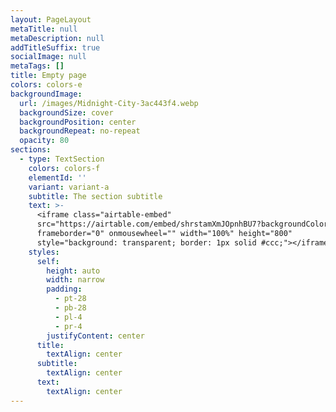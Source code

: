 ```yaml
---
layout: PageLayout
metaTitle: null
metaDescription: null
addTitleSuffix: true
socialImage: null
metaTags: []
title: Empty page
colors: colors-e
backgroundImage:
  url: /images/Midnight-City-3ac443f4.webp
  backgroundSize: cover
  backgroundPosition: center
  backgroundRepeat: no-repeat
  opacity: 80
sections:
  - type: TextSection
    colors: colors-f
    elementId: ''
    variant: variant-a
    subtitle: The section subtitle
    text: >-
      <iframe class="airtable-embed"
      src="https://airtable.com/embed/shrstamXmJOpnhBU7?backgroundColor=purple&viewControls=on"
      frameborder="0" onmousewheel="" width="100%" height="800"
      style="background: transparent; border: 1px solid #ccc;"></iframe>
    styles:
      self:
        height: auto
        width: narrow
        padding:
          - pt-28
          - pb-28
          - pl-4
          - pr-4
        justifyContent: center
      title:
        textAlign: center
      subtitle:
        textAlign: center
      text:
        textAlign: center
---
```

